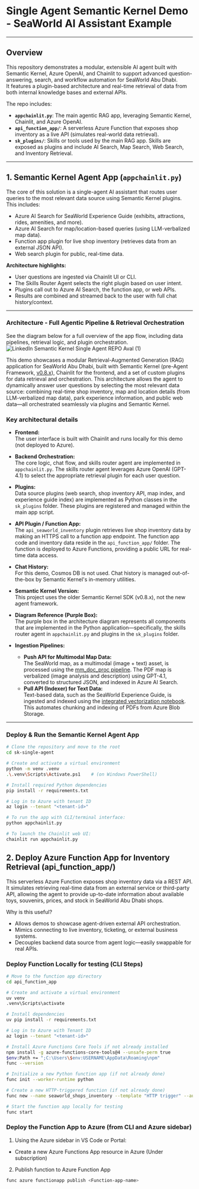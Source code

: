 # Single Agent Semantic Kernel Demo - SeaWorld AI Assistant Example 
---

## Overview

This repository demonstrates a modular, extensible AI agent built with Semantic Kernel, Azure OpenAI, and Chainlit to support advanced question-answering, search, and workflow automation for SeaWorld Abu Dhabi.  
It features a plugin-based architecture and real-time retrieval of data from both internal knowledge bases and external APIs.

The repo includes:
- **`appchainlit.py`**: The main agentic RAG app, leveraging Semantic Kernel, Chainlit, and Azure OpenAI.
- **`api_function_app/`**: A serverless Azure Function that exposes shop inventory as a live API (simulates real-world data retrieval).
- **`sk_plugins/`**: Skills or tools used by the main RAG app. Skills are exposed as plugins and include AI Search, Map Search, Web Search, and Inventory Retrieval. 
---

## 1. Semantic Kernel Agent App (`appchainlit.py`)

The core of this solution is a single-agent AI assistant that routes user queries to the most relevant data source using Semantic Kernel plugins.  
This includes:

- Azure AI Search for SeaWorld Experience Guide (exhibits, attractions, rides, amenities, and more).
- Azure AI Search for map/location-based queries (using LLM-verbalized map data).
- Function app plugin for live shop inventory (retrieves data from an external JSON API).
- Web search plugin for public, real-time data.

**Architecture highlights:**
- User questions are ingested via Chainlit UI or CLI.
- The Skills Router Agent selects the right plugin based on user intent.
- Plugins call out to Azure AI Search, the function app, or web APIs.
- Results are combined and streamed back to the user with full chat history/context.

---

### Architecture - Full Agentic Pipeline & Retrieval Orchestration 
See the diagram below for a full overview of the app flow, including data pipelines, retrieval logic, and plugin orchestration.
![LinkedIn Semantic Kernel Single Agent REPO Aval (1)](https://github.com/user-attachments/assets/ecb61f50-ea84-492e-a285-d09069c68808)

This demo showcases a modular Retrieval-Augmented Generation (RAG) application for SeaWorld Abu Dhabi, built with Semantic Kernel (pre-Agent Framework, [v0.8.x](https://github.com/microsoft/semantic-kernel/releases/tag/0.8.7)), Chainlit for the frontend, and a set of custom plugins for data retrieval and orchestration.
This architecture allows the agent to dynamically answer user questions by selecting the most relevant data source: combining real-time shop inventory, map and location details (from LLM-verbalized map data), park experience information, and public web data—all orchestrated seamlessly via plugins and Semantic Kernel.

### Key architectural details

- **Frontend:**  
  The user interface is built with Chainlit and runs locally for this demo (not deployed to Azure).

- **Backend Orchestration:**  
  The core logic, chat flow, and skills router agent are implemented in `appchainlit.py`. The skills router agent leverages Azure OpenAI (GPT-4.1) to select the appropriate retrieval plugin for each user question.

- **Plugins:**  
  Data source plugins (web search, shop inventory API, map index, and experience guide index) are implemented as Python classes in the `sk_plugins` folder. These plugins are registered and managed within the main app script.

- **API Plugin / Function App:**  
  The `api_seaworld_inventory` plugin retrieves live shop inventory data by making an HTTPS call to a function app endpoint. The function app code and inventory data reside in the `api_function_app/` folder. The function is deployed to Azure Functions, providing a public URL for real-time data access.

- **Chat History:**  
  For this demo, Cosmos DB is not used. Chat history is managed out-of-the-box by Semantic Kernel's in-memory utilities.

- **Semantic Kernel Version:**  
  This project uses the older Semantic Kernel SDK (v0.8.x), not the new agent framework.

- **Diagram Reference (Purple Box):**  
  The purple box in the architecture diagram represents all components that are implemented in the Python application—specifically, the skills router agent in `appchainlit.py` and plugins in the `sk_plugins` folder.

- **Ingestion Pipelines:**  
  - **Push API for Multimodal Map Data:**  
    The SeaWorld map, as a multimodal (image + text) asset, is processed using the [mm_doc_proc pipeline](https://github.com/samelhousseini/mm_doc_proc/tree/main). The PDF map is verbalized (image analysis and description) using GPT-4.1, converted to structured JSON, and indexed in Azure AI Search.
  - **Pull API (Indexer) for Text Data:**  
    Text-based data, such as the SeaWorld Experience Guide, is ingested and indexed using the [integrated vectorization notebook](https://github.com/Azure/azure-search-vector-samples/tree/main/demo-python/code/integrated-vectorization). This automates chunking and indexing of PDFs from Azure Blob Storage.

---

### Deploy & Run the Semantic Kernel Agent App

```bash
# Clone the repository and move to the root
cd sk-single-agent

# Create and activate a virtual environment
python -m venv .venv
.\.venv\Scripts\Activate.ps1    # (on Windows PowerShell)

# Install required Python dependencies
pip install -r requirements.txt

# Log in to Azure with tenant ID 
az login --tenant "<tenant-id>"

# To run the app with CLI/terminal interface:
python appchainlit.py

# To launch the Chainlit web UI:
chainlit run appchainlit.py
```

## 2. Deploy Azure Function App for Inventory Retrieval (api_function_app/)
This serverless Azure Function exposes shop inventory data via a REST API.
It simulates retrieving real-time data from an external service or third-party API, allowing the agent to provide up-to-date information about available toys, souvenirs, prices, and stock in SeaWorld Abu Dhabi shops.

Why is this useful?
- Allows demos to showcase agent-driven external API orchestration.
- Mimics connecting to live inventory, ticketing, or external business systems.
- Decouples backend data source from agent logic—easily swappable for real APIs.

### Deploy Function Locally for testing (CLI Steps) 
``` bash
# Move to the function app directory
cd api_function_app

# Create and activate a virtual environment
uv venv
.venv\Scripts\activate

# Install dependencies
uv pip install -r requirements.txt

# Log in to Azure with Tenant ID 
az login --tenant "<tenant-id>"

# Install Azure Functions Core Tools if not already installed
npm install -g azure-functions-core-tools@4 --unsafe-perm true
$env:Path += ";C:\Users\$env:USERNAME\AppData\Roaming\npm"
func --version

# Initialize a new Python function app (if not already done)
func init --worker-runtime python

# Create a new HTTP-triggered function (if not already done)
func new --name seaworld_shops_inventory --template "HTTP trigger" --authlevel "anonymous"

# Start the function app locally for testing
func start
```
### Deploy the Function App to Azure (from CLI and Azure sidebar) 
1. Using the Azure sidebar in VS Code or Portal:
- Create a new Azure Functions App resource in Azure (Under subscription)  

2. Publish function to Azure Function App 
``` bash 
func azure functionapp publish <Function-app-name>
```

